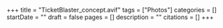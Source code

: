 +++
title = "TicketBlaster_concept.avif"
tags = ["Photos"]
categories = []
startDate = ""
draft = false
pages = []
description = ""
citations = []
+++
